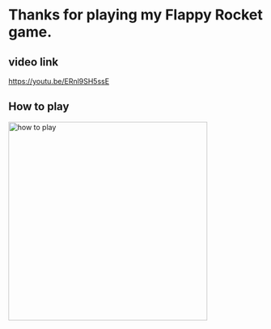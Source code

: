 # Thanks for playing my Flappy Rocket game.

## video link
https://youtu.be/ERnl9SH5ssE

## How to play
<img width="393" alt="how to play" src="https://github.com/pre-char/Flappy_Rocket/assets/140291878/a8a4f562-554a-4997-b69a-79376a818af6">
